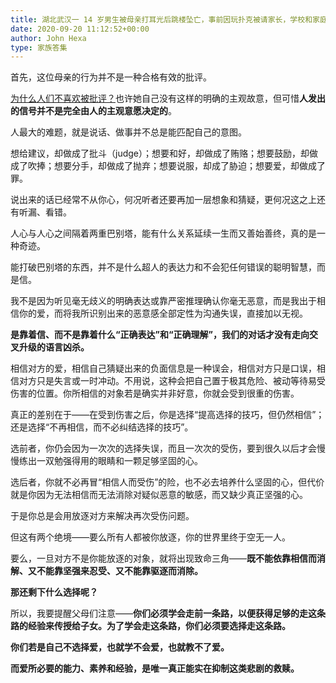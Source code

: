 ```yaml
---
title: 湖北武汉一 14 岁男生被母亲打耳光后跳楼坠亡，事前因玩扑克被请家长，学校和家庭教育应该如何反思？
date: 2020-09-20 11:12:52+00:00
author: John Hexa
type: 家族答集
---
```

首先，这位母亲的行为并不是一种合格有效的批评。

[为什么人们不喜欢被批评？](https://www.zhihu.com/question/22987136/answer/1434894604)也许她自己没有这样的明确的主观故意，但可惜**人发出的信号并不是完全由人的主观意愿决定的**。

人最大的难题，就是说话、做事并不总是能匹配自己的意图。

想给建议，却做成了批斗（judge）；想要和好，却做成了贿赂；想要鼓励，却做成了吹捧；想要分手，却做成了抛弃；想要说服，却成了胁迫；想要爱，却做成了罪。

说出来的话已经常不从你心，何况听者还要再加一层想象和猜疑，更何况这之上还有听漏、看错。

人心与人心之间隔着两重巴别塔，能有什么关系延续一生而又善始善终，真的是一种奇迹。

能打破巴别塔的东西，并不是什么超人的表达力和不会犯任何错误的聪明智慧，而是信。

我不是因为听见毫无歧义的明确表达或靠严密推理确认你毫无恶意，而是我出于相信你的爱，而将我所识别出来的恶意感全部定性为沟通失误，直接加以无视。

**是靠着信、而不是靠着什么“正确表达”和“正确理解”，我们的对话才没有走向交叉升级的语言凶杀。**

相信对方的爱，相信自己猜疑出来的负面信息是一种误会，相信对方只是口误，相信对方只是失言或一时冲动。不用说，这种会把自己置于极其危险、被动等待易受伤害的位置。你所相信的对象若是确实并非好意，你就会受到很重的伤害。

真正的差别在于——在受到伤害之后，你是选择“提高选择的技巧，但仍然相信”；还是选择“不再相信，而不必纠结选择的技巧”。

选前者，你仍会因为一次次的选择失误，而且一次次的受伤，要到很久以后才会慢慢练出一双勉强得用的眼睛和一颗足够坚固的心。

选后者，你就不必再冒“相信人而受伤”的险，也不必去培养什么坚固的心，但代价就是你因为无法相信而无法消除对疑似恶意的敏感，而又缺少真正坚强的心。

于是你总是会用放逐对方来解决再次受伤问题。

但这有两个绝境——要么所有人都被你放逐，你的世界里终于空无一人。

要么，一旦对方不是你能放逐的对象，就将出现致命三角——**既不能依靠相信而消解、又不能靠坚强来忍受、又不能靠驱逐而消除。**

**那还剩下什么选择呢？**

所以，我要提醒父母们注意——**你们必须学会走前一条路，以便获得足够的走这条路的经验来传授给子女。为了学会走这条路，你们必须要选择走这条路。**

**你们若是自己不选择爱，也就学不会爱，也就教不了爱。**

**而爱所必要的能力、素养和经验，是唯一真正能实在抑制这类悲剧的救赎。**


